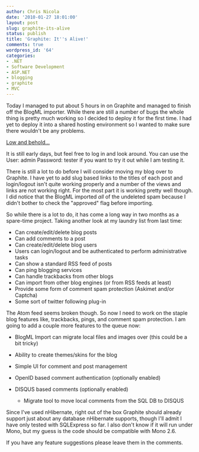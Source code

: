 ```yaml
---
author: Chris Nicola
date: '2010-01-27 18:01:00'
layout: post
slug: graphite-its-alive
status: publish
title: 'Graphite: It''s Alive!'
comments: true
wordpress_id: '64'
categories:
- .NET
- Software Development
- ASP.NET
- blogging
- graphite
- MVC
---
```


Today I managed to put about 5 hours in on Graphite and managed to finish off the BlogML importer.  While there are still a number of bugs the whole thing is pretty much working so I decided to deploy it for the first time.  I had yet to deploy it into a shared hosting environment so I wanted to make sure there wouldn't be any problems.

[Low and behold...][1]

It is still early days, but feel free to log in and look around.  You can use the User: admin Password: tester if you want to try it out while I am testing it.

<!--more-->

There is still a lot to do before I will consider moving my blog over to Graphite.  I have yet to add slug based links to the titles of each post and login/logout isn't quite working properly and a number of the views and links are not working right.  For the most part it is working pretty well though.  I did notice that the BlogML imported _all_ of the undeleted spam because I didn't bother to check the "approved" flag before importing.

So while there is a lot to do, it has come a long way in two months as a spare-time project.  Taking another look at  my laundry list from last time:

  * Can create/edit/delete blog posts
  * Can add comments to a post
  * Can create/edit/delete blog users
  * Users can login/logout and be authenticated to perform administrative tasks
  * Can show a standard RSS feed of posts
  * Can ping blogging services 
  * Can handle trackbacks from other blogs 
  * Can import from other blog engines (or from RSS feeds at least) 
  * Provide some form of comment spam protection (Askimet and/or Captcha) 
  * Some sort of twitter following plug-in 

The Atom feed seems broken though.  So now I need to work on the staple blog features like, trackbacks, pings, and comment spam protection.  I am going to add a couple more features to the queue now:

  * BlogML Import can migrate local files and images over (this could be a bit tricky) 
  * Ability to create themes/skins for the blog 
  * Simple UI for comment and post management 
  * OpenID based comment authentication (optionally enabled) 
  * DISQUS based comments (optionally enabled) 

    * Migrate tool to move local comments from the SQL DB to DISQUS 

Since I've used nHibernate, right out of the box Graphite should already support just about any database nHibernate supports, though I'll admit I have only tested with SQLExpress so far.  I also don't know if it will run under Mono, but my guess is the code should be compatible with Mono 2.6.

If you have any feature suggestions please leave them in the comments.

   [1]: http://graphite.lucisferre.net/

